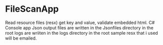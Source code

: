 # FileScanApp
Read resource files (resx) get key and value, validate embedded html.
C# Console app
Json output files are written in the Jsonfiles directory in the root
logs are wriiten in the logs directory in the root
sample resx that i used will be emailed.
